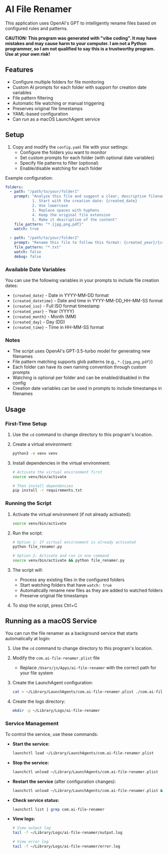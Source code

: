 # AI File Renamer

This application uses OpenAI's GPT to intelligently rename files based on configured rules and patterns.

<strong>CAUTION: This program was generated with "vibe coding". It may have mistakes and may cause harm to your computer. I am not a Python programmer, so I am not qualified to say this is a trustworthy program. Use at your own risk! </strong>

## Features

- Configure multiple folders for file monitoring
- Custom AI prompts for each folder with support for creation date variables
- File pattern filtering
- Automatic file watching or manual triggering
- Preserves original file timestamps
- YAML-based configuration
- Can run as a macOS LaunchAgent service

## Setup

1. Copy and modify the `config.yaml` file with your settings:
   - Configure the folders you want to monitor
   - Set custom prompts for each folder (with optional date variables)
   - Specify file patterns to filter (optional)
   - Enable/disable watching for each folder

Example configuration:
```yaml
folders:
  - path: "/path/to/your/folder1"
    prompt: "Analyze this file and suggest a clear, descriptive filename that follows these rules: 
            1. Start with the creation date: {created_date}
            2. Use lowercase
            3. Replace spaces with hyphens
            4. Keep the original file extension
            5. Make it descriptive of the content"
    file_pattern: "*.{jpg,png,pdf}"
    watch: true

  - path: "/path/to/your/folder2"
    prompt: "Rename this file to follow this format: {created_year}/{created_month}/{created_day}-title-of-content"
    file_pattern: "*.txt"
    watch: false
    debug: false
```

### Available Date Variables

You can use the following variables in your prompts to include file creation dates:
- `{created_date}` - Date in YYYY-MM-DD format
- `{created_datetime}` - Date and time in YYYY-MM-DD_HH-MM-SS format
- `{created_iso}` - Full ISO format timestamp
- `{created_year}` - Year (YYYY)
- `{created_month}` - Month (MM)
- `{created_day}` - Day (DD)
- `{created_time}` - Time in HH-MM-SS format

### Notes

- The script uses OpenAI's GPT-3.5-turbo model for generating new filenames
- File pattern matching supports glob patterns (e.g., `*.{jpg,png,pdf}`)
- Each folder can have its own naming convention through custom prompts
- Watching is optional per folder and can be enabled/disabled in the config
- Creation date variables can be used in prompts to include timestamps in filenames 

## Usage

### First-Time Setup
1. Use the `cd` command to change directory to this program's location.

2. Create a virtual environment:
   ```bash
   python3 -m venv venv
   ```

3. Install dependencies in the virtual environment:
   ```bash
   # Activate the virtual environment first
   source venv/bin/activate
   
   # Then install dependencies
   pip install -r requirements.txt
   ```

### Running the Script
1. Activate the virtual environment (if not already activated):
   ```bash
   source venv/bin/activate
   ```

2. Run the script:
   ```bash
   # Option 1: If virtual environment is already activated
   python file_renamer.py
   
   # Option 2: Activate and run in one command
   source venv/bin/activate && python file_renamer.py
   ```

3. The script will:
   - Process any existing files in the configured folders
   - Start watching folders that have `watch: true`
   - Automatically rename new files as they are added to watched folders
   - Preserve original file timestamps

4. To stop the script, press Ctrl+C



## Running as a macOS Service

You can run the file renamer as a background service that starts automatically at login:

1. Use the `cd` command to change directory to this program's location.

2. Modify the `com.ai-file-renamer.plist` file
   - Replace `/Users/jn/Apps/ai-file-renamer` with the correct path for your file system

3. Create the LaunchAgent configuration:
   ```bash
   cat > ~/Library/LaunchAgents/com.ai-file-renamer.plist ./com.ai-file-renamer.plist
   ```

4. Create the logs directory:
   ```bash
   mkdir -p ~/Library/Logs/ai-file-renamer
   ```

### Service Management

To control the service, use these commands:

- **Start the service:**
  ```bash
  launchctl load ~/Library/LaunchAgents/com.ai-file-renamer.plist
  ```

- **Stop the service:**
  ```bash
  launchctl unload ~/Library/LaunchAgents/com.ai-file-renamer.plist
  ```

- **Restart the service** (after configuration changes):
  ```bash
  launchctl unload ~/Library/LaunchAgents/com.ai-file-renamer.plist && launchctl load ~/Library/LaunchAgents/com.ai-file-renamer.plist
  ```

- **Check service status:**
  ```bash
  launchctl list | grep com.ai-file-renamer
  ```

- **View logs:**
  ```bash
  # View output log
  tail -f ~/Library/Logs/ai-file-renamer/output.log
  
  # View error log
  tail -f ~/Library/Logs/ai-file-renamer/error.log
  ``` 